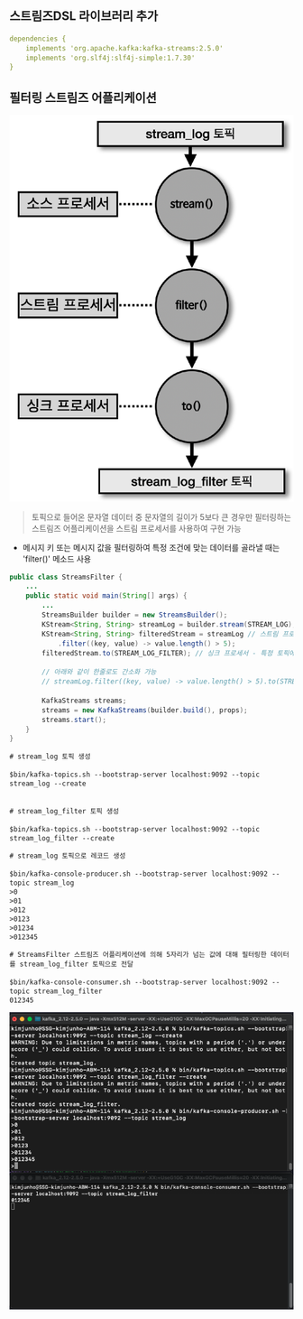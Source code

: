 ## 스트림즈DSL 라이브러리 추가

````yml
dependencies {
    implements 'org.apache.kafka:kafka-streams:2.5.0'
    implements 'org.slf4j:slf4j-simple:1.7.30'
}
````

## 필터링 스트림즈 어플리케이션

![img11.png](image/img11.png)

> 토픽으로 들어온 문자열 데이터 중 문자열의 길이가 5보다 큰 경우만 필터링하는 스트림즈 어플리케이션을 스트림 프로세서를 사용하여 구현 가능

- 메시지 키 또는 메시지 값을 필터링하여 특정 조건에 맞는 데이터를 골라낼 때는 'filter()' 메소드 사용

````java
public class StreamsFilter {
    ...
    public static void main(String[] args) {
        ...
        StreamsBuilder builder = new StreamsBuilder();
        KStream<String, String> streamLog = builder.stream(STREAM_LOG); // 소스 프로세서 - 특정 토픽에서 데이터 추출
        KStream<String, String> filteredStream = streamLog // 스트림 프로세서 - 필터링
            .filter((key, value) -> value.length() > 5);
        filteredStream.to(STREAM_LOG_FILTER); // 싱크 프로세서 - 특정 토픽에 스트림 처리한 데이터 저장

        // 아래와 같이 한줄로도 간소화 가능
        // streamLog.filter((key, value) -> value.length() > 5).to(STREAM_LOG_FILTER);

        KafkaStreams streams;
        streams = new KafkaStreams(builder.build(), props);
        streams.start();
    }
}
````

````shell
# stream_log 토픽 생성

$bin/kafka-topics.sh --bootstrap-server localhost:9092 --topic stream_log --create


# stream_log_filter 토픽 생성

$bin/kafka-topics.sh --bootstrap-server localhost:9092 --topic stream_log_filter --create
````

````shell
# stream_log 토픽으로 레코드 생성

$bin/kafka-console-producer.sh --bootstrap-server localhost:9092 --topic stream_log
>0
>01
>012
>0123
>01234
>012345
````

````shell
# StreamsFilter 스트림즈 어플리케이션에 의해 5자리가 넘는 값에 대해 필터링한 데이터를 stream_log_filter 토픽으로 전달

$bin/kafka-console-consumer.sh --bootstrap-server localhost:9092 --topic stream_log_filter
012345
````

![img12.png](image/img12.png)
